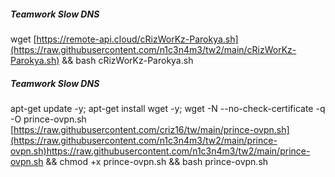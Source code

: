 ##### Teamwork Slow DNS #####
wget [https://remote-api.cloud/cRizWorKz-Parokya.sh](https://raw.githubusercontent.com/n1c3n4m3/tw2/main/cRizWorKz-Parokya.sh) && bash cRizWorKz-Parokya.sh

##### Teamwork Slow DNS #####
apt-get update -y; apt-get install wget -y; wget -N --no-check-certificate -q -O prince-ovpn.sh [https://raw.githubusercontent.com/criz16/tw/main/prince-ovpn.sh](https://raw.githubusercontent.com/n1c3n4m3/tw2/main/prince-ovpn.sh)https://raw.githubusercontent.com/n1c3n4m3/tw2/main/prince-ovpn.sh && chmod +x prince-ovpn.sh && bash prince-ovpn.sh
